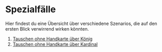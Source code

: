 # Spezialfälle

Hier findest du eine Übersicht über verschiedene Szenarios, die auf den ersten
Blick verwirrend wirken könnten.

1. [Tauschen ohne Handkarte über König](king-swap.md)
2. [Tauschen ohne Handkarte über Kardinal](kardinal-swap.md)
